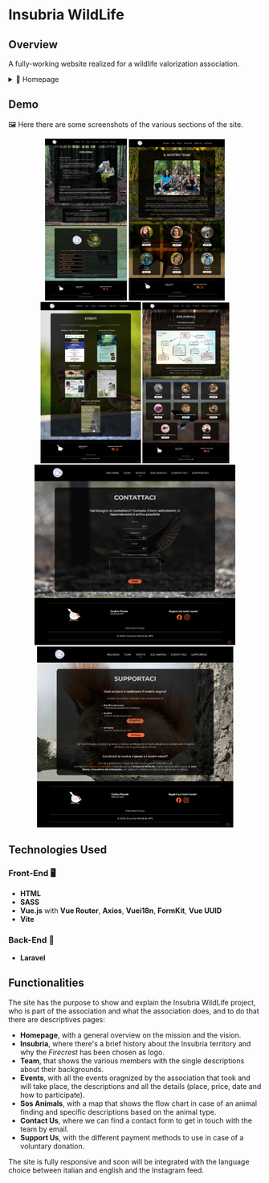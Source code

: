 # Insubria WildLife

## Overview
A fully-working website realized for a wildlife valorization association. 

<details>
  <summary>👀 Homepage</summary>
  <img src="./screenshots/homepage.webp" alt="Screenshot dell'applicazione">
</details>

## Demo

🖼️ Here there are some screenshots of the various sections of the site.

<p align="center">
  <img src="./screenshots/insubria.webp" width="163" />
  <img src="./screenshots/team.webp" width="191" />
  <img src="./screenshots/events.webp" width="200" />
  <img src="./screenshots/sos-animals.webp" width="173" />
  <img src="./screenshots/contact-us.webp" width="400" />
  <img src="./screenshots/support-us.webp" width="391" />
</p>

## Technologies Used

### Front-End 🖥️
- **HTML**
- **SASS**
- **Vue.js** with **Vue Router**, **Axios**, **Vuei18n**, **FormKit**, **Vue UUID**
- **Vite**
### Back-End 📀
- **Laravel**

## Functionalities
The site has the purpose to show and explain the Insubria WildLife project, who is part of the association and what the association does, and to do that there are descriptives pages:
- **Homepage**, with a general overview on the mission and the vision.
- **Insubria**, where there's a brief history about the Insubria territory and why the _Firecrest_ has been chosen as logo.
- **Team**, that shows the various members with the single descriptions about their backgrounds.
- **Events**, with all the events oragnized by the association that took and will take place, the descriptions and all the details (place, price, date and how to participate).
- **Sos Animals**, with a map that shows the flow chart in case of an animal finding and specific descriptions based on the animal type.
- **Contact Us**, where we can find a contact form to get in touch with the team by email.
- **Support Us**, with the different payment methods to use in case of a voluntary donation.

The site is fully responsive and soon will be integrated with the language choice between italian and english and the Instagram feed.
